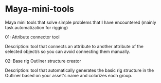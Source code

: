 # Maya-mini-tools
Maya mini tools that solve simple problems that I have encountered (mainly task automatization for rigging)

01: Attribute connector tool 

Description: tool that connects an attribute to another attribute of the selected object/s so you can avoid connecting them manually.

02: Base rig Outliner structure creator 

Description: tool that automatically generates the basic rig structure in the Outliner based on your asset's name and colorizes each group.
